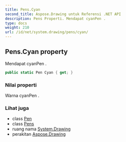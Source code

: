 ```yaml
---
title: Pens.Cyan
second_title: Aspose.Drawing untuk Referensi .NET API
description: Pens Properti. Mendapat cyanPen .
type: docs
weight: 210
url: /id/net/system.drawing/pens/cyan/
---
```

## Pens.Cyan property

Mendapat cyanPen .

```csharp
public static Pen Cyan { get; }
```

### Nilai properti

Warna cyanPen .

### Lihat juga

* class [Pen](../../pen/)
* class [Pens](../)
* ruang nama [System.Drawing](../../pens/)
* perakitan [Aspose.Drawing](../../../)


